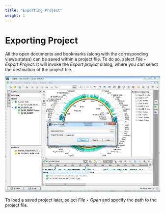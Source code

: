 ```yaml
---
title: "Exporting Project"
weight: 1
---
```



# Exporting Project

All the open documents and bookmarks (along with the corresponding views states) can be saved within a project file. To do so, select _File ‣ Export Project_. It will invoke the _Export project_ dialog, where you can select the destination of the project file.


![](/images/65929324/65929325.png)

To load a saved project later, select _File ‣ Open_ and specify the path to the project file.
